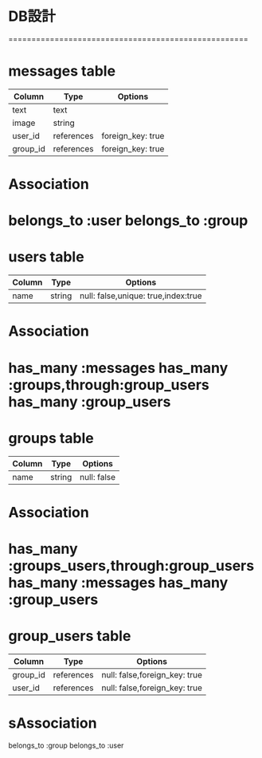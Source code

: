 # DB設計
====================================================
# messages table
|Column|Type|Options|
|------|----|-------|
|text|text||
|image|string||
|user_id|references|foreign_key: true|
|group_id|references|foreign_key: true|
# Association
belongs_to :user
belongs_to :group
====================================================
# users table
|Column|Type|Options|
|------|----|-------|
|name|string|null: false,unique: true,index:true|
# Association
has_many :messages
has_many :groups,through:group_users
has_many :group_users
====================================================
# groups table
|Column|Type|Options|
|------|----|-------|
|name|string|null: false|
# Association
has_many :groups_users,through:group_users
has_many :messages
has_many :group_users
====================================================
# group_users table
|Column|Type|Options|
|------|----|-------|
|group_id|references|null: false,foreign_key: true|
|user_id|references|null: false,foreign_key: true|
# sAssociation
belongs_to :group
belongs_to :user
